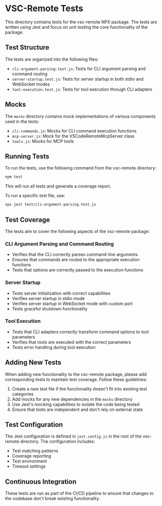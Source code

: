 # VSC-Remote Tests

This directory contains tests for the vsc-remote NPX package. The tests are written using Jest and focus on unit testing the core functionality of the package.

## Test Structure

The tests are organized into the following files:

- `cli-argument-parsing.test.js`: Tests for CLI argument parsing and command routing
- `server-startup.test.js`: Tests for server startup in both stdio and WebSocket modes
- `tool-execution.test.js`: Tests for tool execution through CLI adapters

## Mocks

The `mocks` directory contains mock implementations of various components used in the tests:

- `cli-commands.js`: Mocks for CLI command execution functions
- `mcp-server.js`: Mock for the VSCodeRemoteMcpServer class
- `tools.js`: Mocks for MCP tools

## Running Tests

To run the tests, use the following command from the vsc-remote directory:

```bash
npm test
```

This will run all tests and generate a coverage report.

To run a specific test file, use:

```bash
npx jest test/cli-argument-parsing.test.js
```

## Test Coverage

The tests aim to cover the following aspects of the vsc-remote package:

### CLI Argument Parsing and Command Routing

- Verifies that the CLI correctly parses command-line arguments
- Ensures that commands are routed to the appropriate execution functions
- Tests that options are correctly passed to the execution functions

### Server Startup

- Tests server initialization with correct capabilities
- Verifies server startup in stdio mode
- Verifies server startup in WebSocket mode with custom port
- Tests graceful shutdown functionality

### Tool Execution

- Tests that CLI adapters correctly transform command options to tool parameters
- Verifies that tools are executed with the correct parameters
- Tests error handling during tool execution

## Adding New Tests

When adding new functionality to the vsc-remote package, please add corresponding tests to maintain test coverage. Follow these guidelines:

1. Create a new test file if the functionality doesn't fit into existing test categories
2. Add mocks for any new dependencies in the `mocks` directory
3. Use Jest's mocking capabilities to isolate the code being tested
4. Ensure that tests are independent and don't rely on external state

## Test Configuration

The Jest configuration is defined in `jest.config.js` in the root of the vsc-remote directory. The configuration includes:

- Test matching patterns
- Coverage reporting
- Test environment
- Timeout settings

## Continuous Integration

These tests are run as part of the CI/CD pipeline to ensure that changes to the codebase don't break existing functionality.